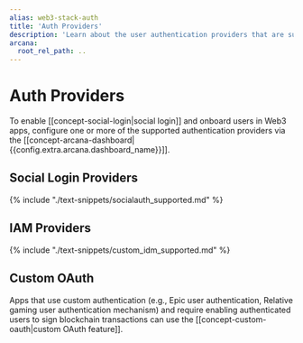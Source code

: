 ```yaml
---
alias: web3-stack-auth
title: 'Auth Providers'
description: 'Learn about the user authentication providers that are supported by the Arcana Auth SDK for user onboarding.'
arcana:
  root_rel_path: ..
---
```

  
# Auth Providers

To enable [[concept-social-login|social login]] and onboard users in Web3 apps, configure one or more of the supported authentication providers via the [[concept-arcana-dashboard|{{config.extra.arcana.dashboard_name}}]].

## Social Login Providers

{% include "./text-snippets/socialauth_supported.md" %}

## IAM Providers

{% include "./text-snippets/custom_idm_supported.md" %}

## Custom OAuth

Apps that use custom authentication (e.g., Epic user authentication, Relative gaming user authentication mechanism) and require enabling authenticated users to sign blockchain transactions can use the [[concept-custom-oauth|custom OAuth feature]].
